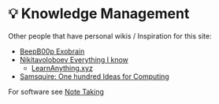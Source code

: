 # 💡 Knowledge Management

Other people that have personal wikis / Inspiration for this site:

* [BeepB00p Exobrain](https://beepb00p.xyz/exobrain/)
* [Nikitavoloboev Everything I know](https://wiki.nikitavoloboev.xyz)
  * [LearnAnything.xyz](https://learn-anything.xyz)
* [Samsquire: One hundred Ideas for Computing](https://samsquire.github.io/ideas/)

For software see [Note Taking](https://aerobless.gitbook.io/wiki/saas#note-taking)
